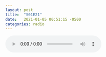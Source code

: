```yaml
---
layout: post
title:  "S01E21"
date:   2021-01-05 00:51:15 -0500
categories: radio
---
```

<audio controls="controls">
    <source src="https://sparechange.s3.us-east-2.amazonaws.com/SpareChange-S01E21-010521-2200.mp3" type="audio/mpeg">
</audio>
